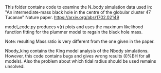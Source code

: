 This folder contains code to examine the N_body simulation data used in:
"An intermediate-mass black hole in the centre of the globular cluster 47 Tucanae" Nature paper.
https://arxiv.org/abs/1702.02149


model_code.py produces v(r) plots and uses the maximum likelihood function fitting for the plummer model
 to regain the black hole mass. 

Note: resulting Mass ratio is very different from the one given in the paper.

Nbody_king contains the King model analysis of the Nbody simulations. 
However, this code contains bugs and gives wrong results (0%BH for all models). 
Also the problem about which tidal radius should be used remains unsolved. 
